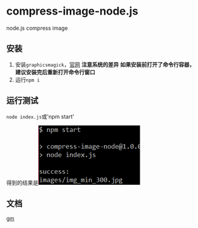 # compress-image-node.js
node.js compress image 

## 安装
1. 安装`graphicsmagick`，[官网](http://www.graphicsmagick.org)
**注意系统的差异**
**如果安装前打开了命令行容器，建议安装完后重新打开命令行窗口**
2. 运行`npm i`

## 运行测试
`node index.js`或'npm start'

得到的结果是![image](./result.png)

## 文档
[gm](https://www.npmjs.com/package/gm)
